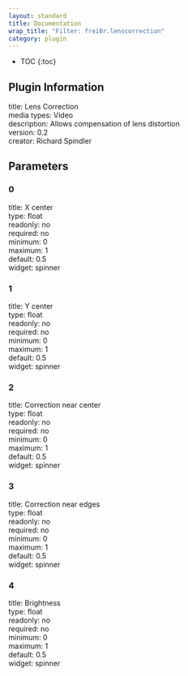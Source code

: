 ```yaml
---
layout: standard
title: Documentation
wrap_title: "Filter: frei0r.lenscorrection"
category: plugin
---
```

* TOC
{:toc}

## Plugin Information

title: Lens Correction  
media types:
Video  
description: Allows compensation of lens distortion  
version: 0.2  
creator: Richard Spindler  

## Parameters

### 0

title: X center    
type: float  
readonly: no  
required: no  
minimum: 0  
maximum: 1  
default: 0.5  
widget: spinner  

### 1

title: Y center    
type: float  
readonly: no  
required: no  
minimum: 0  
maximum: 1  
default: 0.5  
widget: spinner  

### 2

title: Correction near center    
type: float  
readonly: no  
required: no  
minimum: 0  
maximum: 1  
default: 0.5  
widget: spinner  

### 3

title: Correction near edges    
type: float  
readonly: no  
required: no  
minimum: 0  
maximum: 1  
default: 0.5  
widget: spinner  

### 4

title: Brightness    
type: float  
readonly: no  
required: no  
minimum: 0  
maximum: 1  
default: 0.5  
widget: spinner  

